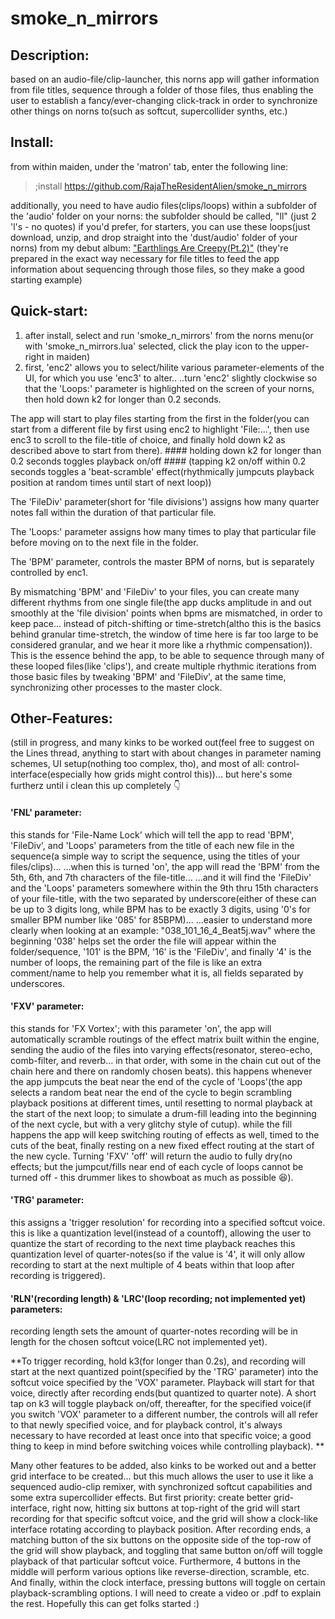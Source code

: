 # smoke_n_mirrors

## Description: 
based on an audio-file/clip-launcher, this norns app will gather information from file titles, sequence through a folder of those files, thus enabling the user to establish a fancy/ever-changing click-track in order to synchronize other things on norns to(such as softcut, supercollider synths, etc.)

## Install: 
from within maiden, under the 'matron' tab, enter the following line:
> ;install https://github.com/RajaTheResidentAlien/smoke_n_mirrors

   additionally, you need to have audio files(clips/loops) within a subfolder of the 'audio' folder on your norns: 
      the subfolder should be called, "ll" (just 2 'l's - no quotes)
if you'd prefer, for starters, you can use these loops(just download, unzip, and drop straight into the 'dust/audio' folder of your norns) from my debut album: ["Earthlings Are Creepy(Pt.2)"](http://rajarez.net/eac/ll.zip)
(they're prepared in the exact way necessary for file titles to feed the app information about sequencing through those files, so they make a good starting example)


## Quick-start:
1) after install, select and run 'smoke_n_mirrors' from the norns menu(or with 'smoke_n_mirrors.lua' selected, click the play icon to the upper-right in maiden)
2) first, 'enc2' allows you to select/hilite various parameter-elements of the UI, for which you use 'enc3' to alter..
    ..turn 'enc2' slightly clockwise so that the 'Loops:' parameter is highlighted on the screen of your norns, then hold down k2 for longer than 0.2 seconds.

The app will start to play files starting from the first in the folder(you can start from a different file by first using enc2 to highlight 'File:...', then use enc3 to scroll to the file-title of choice, and finally hold down k2 as described above to start from there).
    #### holding down k2 for longer than 0.2 seconds toggles playback on/off
    #### (tapping k2 on/off within 0.2 seconds toggles a 'beat-scramble' effect(rhythmically jumpcuts playback position at random times until start of next loop))

The 'FileDiv' parameter(short for 'file divisions') assigns how many quarter notes fall within the duration of that particular file. 

The 'Loops:' parameter assigns how many times to play that particular file before moving on to the next file in the folder.

The 'BPM' parameter, controls the master BPM of norns, but is separately controlled by enc1.

By mismatching 'BPM' and 'FileDiv' to your files, you can create many different rhythms from one single file(the app ducks amplitude in and out smoothly at the 'file division' points when bpms are mismatched, in order to keep pace... instead of pitch-shifting or time-stretch(altho this is the basics behind granular time-stretch, the window of time here is far too large to be considered granular, and we hear it more like a rhythmic compensation)). This is the essence behind the app, to be able to sequence through many of these looped files(like 'clips'), and create multiple rhythmic iterations from those basic files by tweaking 'BPM' and 'FileDiv', at the same time, synchronizing other processes to the master clock.

## Other-Features:
(still in progress, and many kinks to be worked out(feel free to suggest on the Lines thread, anything to start with about changes in parameter naming schemes, UI setup(nothing too complex, tho), and most of all: control-interface(especially how grids might control this))... but here's some furtherz until i clean this up completely 👇
#### 'FNL' parameter: 
this stands for 'File-Name Lock' which will tell the app to read 'BPM', 'FileDiv', and 'Loops' parameters from the title of each new file in the sequence(a simple way to script the sequence, using the titles of your files/clips)... 
    ...when this is turned 'on', the app will read the 'BPM' from the 5th, 6th, and 7th characters of the file-title...
    ...and it will find the 'FileDiv' and the 'Loops' parameters somewhere within the 9th thru 15th characters of your file-title, with the two separated by underscore(either of these can be up to 3 digits long, while BPM has to be exactly 3 digits, using '0's for smaller BPM number like '085' for 85BPM)...
    ...easier to understand more clearly when looking at an example:
    "038_101_16_4_Beat5j.wav" where the beginning '038' helps set the order the file will appear within the folder/sequence, '101' is the BPM, '16' is the 'FileDiv', and finally '4' is the number of loops, the remaining part of the file is like an extra comment/name to help you remember what it is, all fields separated by underscores.
    
#### 'FXV' parameter:
this stands for 'FX Vortex'; with this parameter 'on', the app will automatically scramble routings of the effect matrix built within the engine, sending the audio of the files into varying effects(resonator, stereo-echo, comb-filter, and reverb... in that order, with some in the chain cut out of the chain here and there on randomly chosen beats). this happens whenever the app jumpcuts the beat near the end of the cycle of 'Loops'(the app selects a random beat near the end of the cycle to begin scrambling playback positions at different times, until resetting to normal playback at the start of the next loop; to simulate a drum-fill leading into the beginning of the next cycle, but with a very glitchy style of cutup). while the fill happens the app will keep switching routing of effects as well, timed to the cuts of the beat, finally resting on a new fixed effect routing at the start of the new cycle. Turning 'FXV' 'off' will return the audio to fully dry(no effects; but the jumpcut/fills near end of each cycle of loops cannot be turned off - this drummer likes to showboat as much as possible 😆).

#### 'TRG' parameter:
this assigns a 'trigger resolution' for recording into a specified softcut voice. this is like a quantization level(instead of a countoff), allowing the user to quantize the start of recording to the next time playback reaches this quantization level of quarter-notes(so if the value is '4', it will only allow recording to start at the next multiple of 4 beats within that loop after recording is triggered).

#### 'RLN'(recording length) & 'LRC'(loop recording; not implemented yet) parameters: 
recording length sets the amount of quarter-notes recording will be in length for the chosen softcut voice(LRC not implemented yet).

**To trigger recording, hold k3(for longer than 0.2s), and recording will start at the next quantized point(specified by the 'TRG' parameter) into the softcut voice specified by the 'VOX' parameter.
Playback will start for that voice, directly after recording ends(but quantized to quarter note). A short tap on k3 will toggle playback on/off, thereafter, for the specified voice(if you switch 'VOX' parameter to a different number, the controls will all refer to that newly specified voice, and for playback control, it's always necessary to have recorded at least once into that specific voice; a good thing to keep in mind before switching voices while controlling playback).
**

Many other features to be added, also kinks to be worked out and a better grid interface to be created... but this much allows the user to use it like a sequenced audio-clip remixer, with synchronized softcut capabilities and some extra supercollider effects. 
But first priority: create better grid-interface, right now, hitting six buttons at top-right of the grid will start recording for that specific softcut voice, and the grid will show a clock-like interface rotating according to playback position. After recording ends, a matching button of the six buttons on the opposite side of the top-row of the grid will show playback, and toggling that same button on/off will toggle playback of that particular softcut voice. Furthermore, 4 buttons in the middle will perform various options like reverse-direction, scramble, etc. And finally, within the clock interface, pressing buttons will toggle on certain playback-scrambling options. I will need to create a video or .pdf to explain the rest. Hopefully this can get folks started :)
